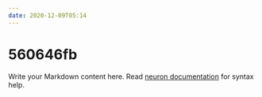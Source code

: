 ```yaml
---
date: 2020-12-09T05:14
---
```


# 560646fb

Write your Markdown content here. Read [neuron documentation](https://neuron.zettel.page/2011404.html) for syntax help.

